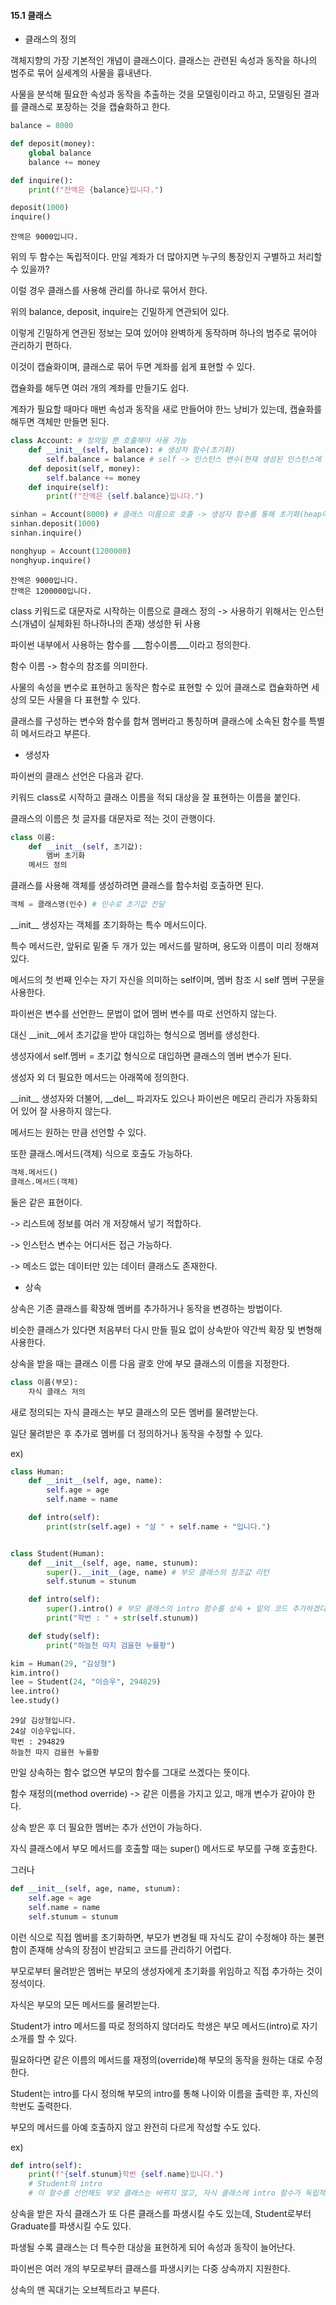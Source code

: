 #### 15.1 클래스



- 클래스의 정의



객체지향의 가장 기본적인 개념이 클래스이다. 클래스는 관련된 속성과 동작을 하나의 범주로 묶어 실세계의 사물을 흉내낸다.

사물을 분석해 필요한 속성과 동작을 추출하는 것을 모델링이라고 하고, 모델링된 결과를 클래스로 포장하는 것을 캡슐화하고 한다.

```python
balance = 8000

def deposit(money):
    global balance
    balance += money

def inquire():
    print(f"잔액은 {balance}입니다.")

deposit(1000)
inquire()
```

```
잔액은 9000입니다.
```

위의 두 함수는 독립적이다. 만일 계좌가 더 많아지면 누구의 통장인지 구별하고 처리할 수 있을까?

이럴 경우 클래스를 사용해 관리를 하나로 묶어서 한다.

위의 balance, deposit, inquire는 긴밀하게 연관되어 있다.

이렇게 긴밀하게 연관된 정보는 모여 있어야 완벽하게 동작하며 하나의 범주로 묶어야 관리하기 편하다.

이것이 캡슐화이며, 클래스로 묶어 두면 계좌를 쉽게 표현할 수 있다.

캡슐화를 해두면 여러 개의 계좌를 만들기도 쉽다.

계좌가 필요할 때마다 매번 속성과 동작을 새로 만들어야 한느 낭비가 있는데, 캡슐화를 해두면 객체만 만들면 된다.

```python
class Account: # 정의일 뿐 호출해야 사용 가능
    def __init__(self, balance): # 생성자 함수(초기화)
        self.balance = balance # self -> 인스턴스 변수(현재 생성된 인스턴스에 대한 참조, 지금의 인스턴스가 누구냐에 따라 달라짐)
    def deposit(self, money):
        self.balance += money
    def inquire(self):
        print(f"잔액은 {self.balance}입니다.")

sinhan = Account(8000) # 클래스 이름으로 호출 -> 생성자 함수를 통해 초기화(heap에 메모리 잡힘)
sinhan.deposit(1000)
sinhan.inquire()

nonghyup = Account(1200000)
nonghyup.inquire()
```

```
잔액은 9000입니다.
잔액은 1200000입니다.
```

class 키워드로 대문자로 시작하는 이름으로 클래스 정의 -> 사용하기 위해서는 인스턴스(개념이 실체화된 하나하나의 존재) 생성한 뒤 사용

파이썬 내부에서 사용하는 함수를 \_\__함수이름\_\__이라고 정의한다.

함수 이름 -> 함수의 참조를 의미한다.

사물의 속성을 변수로 표현하고 동작은 함수로 표현할 수 있어 클래스로 캡슐화하면 세상의 모든 사물을 다 표현할 수 있다. 

클래스를 구성하는 변수와 함수를 합쳐 멤버라고 통칭하며 클래스에 소속된 함수를 특별히 메서드라고 부른다.



- 생성자



파이썬의 클래스 선언은 다음과 같다.

키워드 class로 시작하고 클래스 이름을 적되 대상을 잘 표현하는 이름을 붙인다.

클래스의 이름은 첫 글자를 대문자로 적는 것이 관행이다.

```python
class 이름:
	def __init__(self, 초기값):
		멤버 초기화
	메서드 정의
```

클래스를 사용해 객체를 생성하려면 클래스를 함수처럼 호출하면 된다.

```python
객체 = 클래스명(인수) # 인수로 초기값 전달
```

\_\_init\_\_ 생성자는 객체를 초기화하는 특수 메서드이다.

특수 메서드란, 앞뒤로 밑줄 두 개가 있는 메서드를 말하며, 용도와 이름이 미리 정해져 있다.

메서드의 첫 번째 인수는 자기 자신을 의미하는 self이며, 멤버 참조 시 self 멤버 구문을 사용한다.

파이썬은 변수를 선언한느 문법이 없어 멤버 변수를 따로 선언하지 않는다.

대신 \_\_init\_\_에서 초기값을 받아 대입하는 형식으로 멤버를 생성한다.

생성자에서 self.멤버 = 초기값 형식으로 대입하면 클래스의 멤버 변수가 된다.

생성자 외 더 필요한 메서드는 아래쪽에 정의한다.

\_\_init\_\_ 생성자와 더불어, \_\_del\_\_ 파괴자도 있으나 파이썬은 메모리 관리가 자동화되어 있어 잘 사용하지 않는다.

메서드는 원하는 만큼 선언할 수 있다.

또한 클래스.메서드(객체) 식으로 호출도 가능하다.

```python
객체.메서드()
클래스.메서드(객체)
```

둘은 같은 표현이다.



-> 리스트에 정보를 여러 개 저장해서 넣기 적합하다.

-> 인스턴스 변수는 어디서든 접근 가능하다.

-> 메소드 없는 데이터만 있는 데이터 클래스도 존재한다.



- 상속



상속은 기존 클래스를 확장해 멤버를 추가하거나 동작을 변경하는 방법이다.

비슷한 클래스가 있다면 처음부터 다시 만들 필요 없이 상속받아 약간씩 확장 및 변형해 사용한다.

상속을 받을 때는 클래스 이름 다음 괄호 안에 부모 클래스의 이름을 지정한다.

```python
class 이름(부모):
	자식 클래스 저의
```

새로 정의되는 자식 클래스는 부모 클래스의 모든 멤버를 물려받는다.

일단 물려받은 후 추가로 멤버를 더 정의하거나 동작을 수정할 수 있다.

ex)

```python
class Human:
    def __init__(self, age, name):
        self.age = age
        self.name = name

    def intro(self):
        print(str(self.age) + "살 " + self.name + "입니다.")


class Student(Human):
    def __init__(self, age, name, stunum):
        super().__init__(age, name) # 부모 클래스의 참조값 리턴
        self.stunum = stunum

    def intro(self):
        super().intro() # 부모 클래스의 intro 함수를 상속 + 밑의 코드 추가하겠다.
        print("학번 : " + str(self.stunum))

    def study(self):
        print("하늘천 따지 검을현 누를황")

kim = Human(29, "김상형")
kim.intro()
lee = Student(24, "이승우", 294829)
lee.intro()
lee.study()
```

```
29살 김상형입니다.
24살 이승우입니다.
학번 : 294829
하늘천 따지 검을현 누를황
```

만일 상속하는 함수 없으면 부모의 함수를 그대로 쓰겠다는 뜻이다.

함수 재정의(method override) -> 같은 이름을 가지고 있고, 매개 변수가 같아야 한다.

상속 받은 후 더 필요한 멤버는 추가 선언이 가능하다.

자식 클래스에서 부모 메서드를 호출할 때는 super() 메서드로 부모를 구해 호출한다.

그러나

```python
def __init__(self, age, name, stunum):
	self.age = age 
	self.name = name
	self.stunum = stunum
```

이런 식으로 직접 멤버를 초기화하면, 부모가 변경될 때 자식도 같이 수정해야 하는 불편함이 존재해 상속의 장점이 반감되고 코드를 관리하기 어렵다.

부모로부터 물려받은 멤버는 부모의 생성자에게 초기화를 위임하고 직접 추가하는 것이 정석이다.

자식은 부모의 모든 메서드를 물려받는다.

Student가 intro 메서드를 따로 정의하지 않더라도 학생은 부모 메서드(intro)로 자기소개를 할 수 있다.

필요하다면 같은 이름의 메서드를 재정의(override)해 부모의 동작을 원하는 대로 수정한다.

Student는 intro를 다시 정의해 부모의 intro를 통해 나이와 이름을 출력한 후, 자신의 학번도 출력한다.

부모의 메서드를 아예 호출하지 않고 완전히 다르게 작성할 수도 있다.

ex)

```python
def intro(self):
	print(f"{self.stunum}학번 {self.name}입니다.")
    # Student의 intro
    # 이 함수를 선언해도 부모 클래스는 바뀌지 않고, 자식 클래스에 intro 함수가 독립적으로 생기는듯
```

상속을 받은 자식 클래스가 또 다른 클래스를 파생시킬 수도 있는데, Student로부터 Graduate를 파생시킬 수도 있다.

파생될 수록 클래스는 더 특수한 대상을 표현하게 되어 속성과 동작이 늘어난다.

파이썬은 여러 개의 부모로부터 클래스를 파생시키는 다중 상속까지 지원한다.

상속의 맨 꼭대기는 오브젝트라고 부른다.